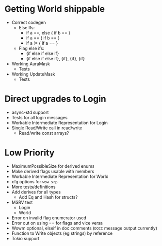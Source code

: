 # Getting World shippable

* Correct codegen
  * Else Ifs:
    - if a ==, else { if b ==  }
    - if a == { if b == }
    - if a != { if a == }
  * Flag else ifs:
    - {if else if else if}
    - {if else if else if}, {if}, {if}, {if}
* Working AuraMask
  * Tests
* Working UpdateMask
  * Tests

# Direct upgrades to Login

* async-std support
* Tests for all login messages
* Workable Intermediate Representation for Login
* Single Read/Write call in read/write
  * Read/write const arrays?

# Low Priority

* MaximumPossibleSize for derived enums
* Make derived flags usable with members
* Workable Intermediate Representation for World
* cfg options for `wow_srp`
* More tests/definitions
* Add derives for all types
  * Add Eq and Hash for structs?
* MSRV test
  * Login
  * World
* Error on invalid flag enumerator used
* Error out on using == for flags and vice versa
* Wowm optional, elseif in doc comments (`DOCC` message output currently)
* Function to Write objects (eg strings) by reference
* Tokio support
